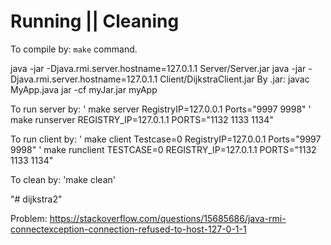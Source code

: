 # Running || Cleaning

To compile by: `make` command.

java -jar -Djava.rmi.server.hostname=127.0.1.1 Server/Server.jar
java -jar -Djava.rmi.server.hostname=127.0.1.1 Client/DijkstraClient.jar
By .jar:
    javac MyApp.java
    jar -cf myJar.jar myApp


To run server by: ' make server RegistryIP=127.0.0.1 Ports="9997 9998" '
make runserver REGISTRY_IP=127.0.1.1 PORTS="1132 1133 1134"

To run client by: ' make client Testcase=0 RegistryIP=127.0.0.1 Ports="9997 9998" '
make runclient TESTCASE=0 REGISTRY_IP=127.0.1.1 PORTS="1132 1133 1134"

To clean by: 'make clean'

"# dijkstra2"

Problem:
https://stackoverflow.com/questions/15685686/java-rmi-connectexception-connection-refused-to-host-127-0-1-1